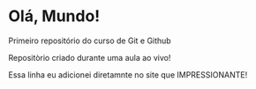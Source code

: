 # Olá, Mundo!
 Primeiro repositório do curso de Git e Github

 Repositòrio criado durante uma aula ao vivo!

Essa linha eu adicionei diretamnte no site que IMPRESSIONANTE!

